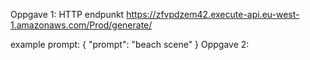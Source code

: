 

Oppgave 1:
HTTP endpunkt
https://zfvpdzem42.execute-api.eu-west-1.amazonaws.com/Prod/generate/

example prompt:
{
    "prompt": "beach scene"
}
Oppgave 2:

